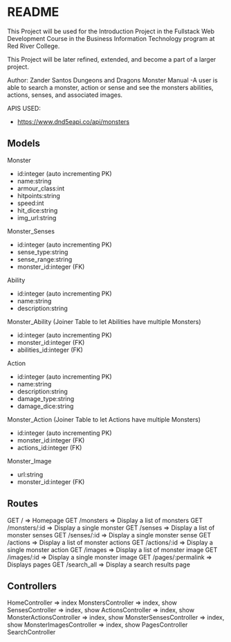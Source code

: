# README
This Project will be used for the Introduction Project in the Fullstack Web Development Course in the Business Information Technology program at Red River College.

This Project will be later refined, extended, and become a part of a larger project.

Author: Zander Santos
Dungeons and Dragons Monster Manual
  -A user is able to search a monster, action or sense and see the monsters abilities, actions, senses, and associated images.

APIS USED:
- https://www.dnd5eapi.co/api/monsters

## Models
Monster
  - id:integer (auto incrementing PK)
  - name:string
  - armour_class:int
  - hitpoints:string
  - speed:int
  - hit_dice:string
  - img_url:string

Monster_Senses
  - id:integer (auto incrementing PK)
  - sense_type:string
  - sense_range:string
  - monster_id:integer (FK)

Ability
  - id:integer (auto incrementing PK)
  - name:string
  - description:string

Monster_Ability
(Joiner Table to let Abilities have multiple Monsters)
  - id:integer (auto incrementing PK)
  - monster_id:integer (FK)
  - abilities_id:integer (FK)

Action
  - id:integer (auto incrementing PK)
  - name:string
  - description:string
  - damage_type:string
  - damage_dice:string

Monster_Action
(Joiner Table to let Actions have multiple Monsters)
  - id:integer (auto incrementing PK)
  - monster_id:integer (FK)
  - actions_id:integer (FK)

Monster_Image
  - url:string
  - monster_id:integer (FK)

## Routes
GET /             => Homepage
GET /monsters     => Display a list of monsters
GET /monsters/:id => Display a single monster
GET /senses       => Display a list of monster senses
GET /senses/:id   => Display a single monster sense
GET /actions       => Display a list of monster actions
GET /actions/:id   => Display a single monster action
GET /images       => Display a list of monster image
GET /images/:id   => Display a single monster image
GET /pages/:permalink  => Displays pages
GET /search_all       => Display a search results page


## Controllers
HomeController => index
MonstersController => index, show
SensesController => index, show
ActionsController => index, show
MonsterActionsController => index, show
MonsterSensesController => index, show
MonsterImagesController => index, show
PagesController
SearchController